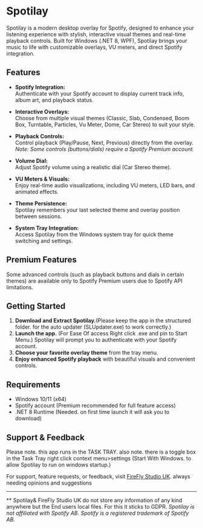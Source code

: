 # Spotilay

Spotilay is a modern desktop overlay for Spotify, designed to enhance your listening experience with stylish, interactive visual themes and real-time playback controls. Built for Windows (.NET 8, WPF), Spotilay brings your music to life with customizable overlays, VU meters, and direct Spotify integration.

## Features

- **Spotify Integration:**  
  Authenticate with your Spotify account to display current track info, album art, and playback status.

- **Interactive Overlays:**  
  Choose from multiple visual themes (Classic, Slab, Condensed, Boom Box, Turntable, Particles, Vu Meter, Dome, Car Stereo) to suit your style.

- **Playback Controls:**  
  Control playback (Play/Pause, Next, Previous) directly from the overlay.  
  *Note: Some controls (buttons/dials) require a Spotify Premium account.*

- **Volume Dial:**  
  Adjust Spotify volume using a realistic dial (Car Stereo theme).

- **VU Meters & Visuals:**  
  Enjoy real-time audio visualizations, including VU meters, LED bars, and animated effects.

- **Theme Persistence:**  
  Spotilay remembers your last selected theme and overlay position between sessions.

- **System Tray Integration:**  
  Access Spotilay from the Windows system tray for quick theme switching and settings.

## Premium Features

Some advanced controls (such as playback buttons and dials in certain themes) are available only to Spotify Premium users due to Spotify API limitations.

## Getting Started

1. **Download and Extract Spotilay.**(Please keep the app in the structured folder. for the auto updater (SLUpdater.exe) to work correctly.)
2. **Launch the app.** (For Ease Of access Right click .exe and pin to Start Menu.)
   Spotilay will prompt you to authenticate with your Spotify account.
3. **Choose your favorite overlay theme** from the tray menu.
4. **Enjoy enhanced Spotify playback** with beautiful visuals and convenient controls.

## Requirements

- Windows 10/11 (x64)
- Spotify account (Premium recommended for full feature access)
- .NET 8 Runtime (Needed. on first time launch it will ask you to download)

## Support & Feedback
Please note. this app runs in the TASK TRAY. 
also note. there is a toggle box in the Task Tray right click context menu>settings (Start With Windows. to allow Spotilay to run on windows startup.)

For support, feature requests, or feedback, visit [FireFly Studio UK](https://github.com/FireFlyStudio-Dev/Spotilay).
always needing opinions and suggestions

---
** Spotilay& FireFly Studio UK do not store any information of any kind anywhere but the End users local files. For this it sticks to GDPR. 
*Spotilay is not affiliated with Spotify AB. Spotify is a registered trademark of Spotify AB.*
